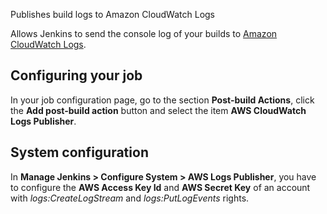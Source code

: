 
  

Publishes build logs to Amazon CloudWatch Logs

  
Allows Jenkins to send the console log of your builds to [Amazon
CloudWatch
Logs](https://aws.amazon.com/about-aws/whats-new/2014/07/10/introducing-amazon-cloudwatch-logs/%20Amazon%20CloudWatch%20Logs).

## Configuring your job

In your job configuration page, go to the section **Post-build
Actions**, click the **Add post-build action** button and select the
item **AWS CloudWatch Logs Publisher**.

## System configuration

In **Manage Jenkins \> Configure System \> AWS Logs Publisher**, you
have to configure the **AWS Access Key Id** and **AWS Secret Key** of an
account with *logs:CreateLogStream* and *logs:PutLogEvents* rights.
